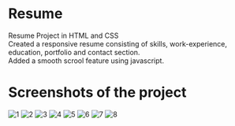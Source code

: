 # Resume
Resume Project in HTML and CSS <br/>
Created a responsive resume consisting of skills, work-experience, education, portfolio and contact section.
<br/>
Added a smooth scrool feature using javascript.

# Screenshots of the project
![1](https://user-images.githubusercontent.com/66863702/172020888-43ba7f51-e85c-4b02-99c7-5e72e34f4ccd.jpg)
![2](https://user-images.githubusercontent.com/66863702/172020892-5e0b85b2-efdd-4d78-9513-1b9d0fb44fe0.jpg)
![3](https://user-images.githubusercontent.com/66863702/172020894-4a574fff-f58c-4eb8-a8d2-95e9cb3630f3.jpg)
![4](https://user-images.githubusercontent.com/66863702/172020895-33ff47f5-6037-46bd-8d46-a571084e2276.jpg)
![5](https://user-images.githubusercontent.com/66863702/172020897-1b915b92-ccdd-40d8-8738-17af80479ddf.jpg)
![6](https://user-images.githubusercontent.com/66863702/172020901-0e9197a1-caf0-46aa-904b-750b01f1480b.jpg)
![7](https://user-images.githubusercontent.com/66863702/172020904-1a3a1221-264f-47df-84ae-41c63810b33c.jpg)
![8](https://user-images.githubusercontent.com/66863702/172020905-39f49d52-ba3b-48d7-8e73-08d9d17905fb.jpg)


